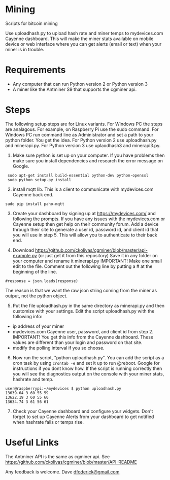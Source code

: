 # Mining
Scripts for bitcoin mining

Use uploadhash.py to upload hash rate and miner temps to mydevices.com Cayenne dashboard.
This will make the miner stats available on mobile device or web interface where you can get alerts (email or text) when your miner is in trouble.

Requirements
============
 - Any computer that can run Python version 2 or Python version 3
 - A miner like the Antminer S9 that supports the cgminer api.

Steps
============
The following setup steps are for Linux variants. For Windows PC the steps are analagous. 
For example, on Raspberry Pi use the sudo command. For Windows PC run command line as Administrator and set a path to your python folder. You get the idea.
For Python version 2 use uploadhash.py and minerapi.py. For Python version 3 use uplaodhash3 and minerapi3.py.

1. Make sure python is set up on your computer. If you have problems then make sure you install dependencies and research the error message on Google.
```
 sudo apt-get install build-essential python-dev python-openssl
 sudo python setup.py install
```
2. install mqtt lib. This is a client to communicate with mydevices.com Cayenne back end.
```
sudo pip install paho-mqtt
```
3. Create your dashboard by signing up at https://mydevices.com/ and following the prompts. If you have any issues with the mydevices.com or Cayenne setup then get help on their community forum. Add a device through their site to generate a user id, password id, and client id that you will use in step 5. This will allow you to authenticate to their back end.

4. Download https://github.com/ckolivas/cgminer/blob/master/api-example.py (or just get it from this repository)
Save it in any folder on your computer and rename it minerapi.py
IMPORTANT! Make one small edit to the file. Comment out the following line by putting a # at the beginning of the line.
```
#response = json.loads(response)
```
The reason is that we want the raw json string coming from the miner as output, not the python object.

5. Put the file uploadhash.py in the same directory as minerapi.py and then customize with your settings.
Edit the script uploadhash.py with the following info:
 - ip address of your miner
 - mydevices.com Cayenne user, password, and client id from step 2. IMPORTANT! You get this info from the Cayenne dashboard. These values are different than your login and password on that site. 
 - modify the polling interval if you so choose.
 
6. Now run the script, "python uploadhash.py". You can add the script as a cron task by using `crontab -e` and set it up to run @reboot. Google for instructions if you dont know how.
If the script is running correctly then you will see the diagnostics output on the console with your miner stats, hashrate and temp.  
```
user@raspberrypi:~/mydevices $ python uploadhash.py
13639.64 3 60 55 59
13622.19 3 60 55 60
13634.74 3 61 56 61
```

7. Check your Cayenne dashboard and configure your widgets. Don't forget to set up Cayenne Alerts from your dashboard to get notified when hashrate falls or temps rise.

Useful Links
====================
The Antminer API is the same as cgminer api. See https://github.com/ckolivas/cgminer/blob/master/API-README

Any feedback is welcome.
Dave
dfoderick@gmail.com
